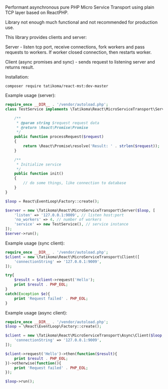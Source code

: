 Performant asynchronous pure PHP Micro Service Transport using plain TCP layer based on ReactPHP.

Library not enough much functional and not recommended for production use.

This library provides clients and server:

Server - listen tcp port, receive connections, fork workers and pass requests to workers. If worker closed connection, then restarts worker.

Client (async promises and sync) - sends request to listening server and returns result.

Installation:
```
composer require tatikoma/react-mst:dev-master
```

Example usage (server):
```php
require_once __DIR__ . '/vendor/autoload.php';
class TestService implements \Tatikoma\React\MicroServiceTransport\ServiceInterface {

    /**
     * @param string $request request data
     * @return \React\Promise\Promise
     */
    public function processRequest($request)
    {
        return \React\Promise\resolve('Result: ' . strlen($request));
    }

    /**
     * Initialize service
     */
    public function init()
    {
        // do some things, like connection to database
    }
}

$loop = React\EventLoop\Factory::create();

$server = new \Tatikoma\React\MicroServiceTransport\Server($loop, [
    'listen' => '127.0.0.1:9009', // listen host:port
    'no_workers' => 4, // number of workers
    'service' => new TestService(), // service instance
]);
$server->run();
```

Example usage (sync client):
```php
require_once __DIR__ . '/vendor/autoload.php';
$client = new \Tatikoma\React\MicroServiceTransport\Client([
    'connectionString' => '127.0.0.1:9009',
]);

try{
    $result = $client->request('Hello');
    print $result . PHP_EOL;
}
catch(Exception $e){
    print 'Request failed' . PHP_EOL;
}
```

Example usage (async client):
```php
require_once __DIR__ . '/vendor/autoload.php';
$loop = \React\EventLoop\Factory::create();

$client = new \Tatikoma\React\MicroServiceTransport\Async\Client($loop, [
    'connectionString' => '127.0.0.1:9009',
]);

$client->request('Hello')->then(function($result){
    print $result . PHP_EOL;
})->otherwise(function(){
    print 'Request failed' . PHP_EOL;
});

$loop->run();
```